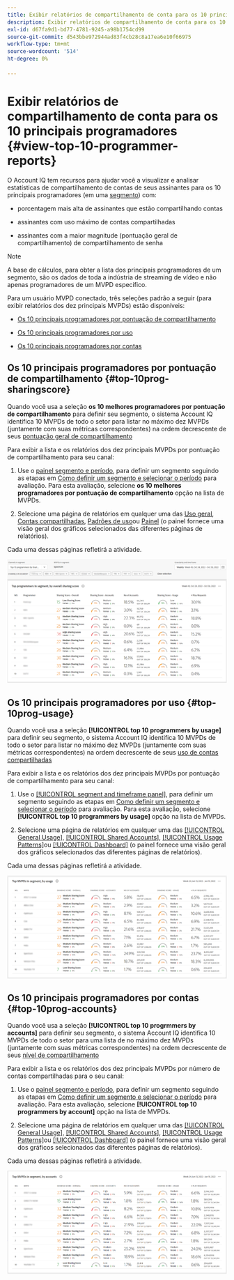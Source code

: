 ```yaml
---
title: Exibir relatórios de compartilhamento de conta para os 10 principais programadores
description: Exibir relatórios de compartilhamento de conta para os 10 principais programadores
exl-id: d67fa9d1-bd77-4781-9245-a98b1754cd99
source-git-commit: d543bbe972944ad83f4cb28c8a17ea6e10f66975
workflow-type: tm+mt
source-wordcount: '514'
ht-degree: 0%

---
```


# Exibir relatórios de compartilhamento de conta para os 10 principais programadores {#view-top-10-programmer-reports}

O Account IQ tem recursos para ajudar você a visualizar e analisar estatísticas de compartilhamento de contas de seus assinantes para os 10 principais programadores (em uma [segmento](/help/accountiq/product-concepts.md#segmet-def)) com:

* porcentagem mais alta de assinantes que estão compartilhando contas

* assinantes com uso máximo de contas compartilhadas

* assinantes com a maior magnitude (pontuação geral de compartilhamento) de compartilhamento de senha

>[!NOTE]
>
>A base de cálculos, para obter a lista dos principais programadores de um segmento, são os dados de toda a indústria de streaming de vídeo e não apenas programadores de um MVPD específico.

<!--
>[!NOTE]
>
>Only the MVPDs that have a minimum of 50,000 active subscriber accounts are considered to obtain these reports.
-->

Para um usuário MVPD conectado, três seleções padrão a seguir (para exibir relatórios dos dez principais MVPDs) estão disponíveis:

* [Os 10 principais programadores por pontuação de compartilhamento](#top-10prog-sharingscore)

* [Os 10 principais programadores por uso](#top-10prog-usage)

* [Os 10 principais programadores por contas](#top-10prog-accounts)

## Os 10 principais programadores por pontuação de compartilhamento {#top-10prog-sharingscore}

Quando você usa a seleção **os 10 melhores programadores por pontuação de compartilhamento** para definir seu segmento, o sistema Account IQ identifica 10 MVPDs de todo o setor para listar no máximo dez MVPDs (juntamente com suas métricas correspondentes) na ordem decrescente de seus [pontuação geral de compartilhamento](/help/accountiq/product-concepts.md#overall-sharing-score)

Para exibir a lista e os relatórios dos dez principais MVPDs por pontuação de compartilhamento para seu canal:

1. Use o [painel segmento e período](/help/accountiq/segments-timeframe.md), para definir um segmento seguindo as etapas em [Como definir um segmento e selecionar o período](/help/accountiq/howto-select-segment-timeframe.md) para avaliação. Para esta avaliação, selecione **os 10 melhores programadores por pontuação de compartilhamento** opção na lista de MVPDs.

1. Selecione uma página de relatórios em qualquer uma das [Uso geral](/help/accountiq/general-usage-reports.md), [Contas compartilhadas](/help/accountiq/shared-acc-reports.md), [Padrões de uso](/help/accountiq/usage-patterns.md)ou [Painel](/help/accountiq/dashboard.md) (o painel fornece uma visão geral dos gráficos selecionados das diferentes páginas de relatórios).

Cada uma dessas páginas refletirá a atividade.

![](assets/top-ten-prog-overallscore.png)

## Os 10 principais programadores por uso {#top-10prog-usage}

Quando você usa a seleção **[!UICONTROL top 10 programmers by usage]** para definir seu segmento, o sistema Account IQ identifica 10 MVPDs de todo o setor para listar no máximo dez MVPDs (juntamente com suas métricas correspondentes) na ordem decrescente de seus [uso de contas compartilhadas](/help/accountiq/product-concepts.md)

Para exibir a lista e os relatórios dos dez principais MVPDs por pontuação de compartilhamento para seu canal:

1. Use o [[!UICONTROL segment and timeframe panel]](/help/accountiq/segments-timeframe.md), para definir um segmento seguindo as etapas em [Como definir um segmento e selecionar o período](/help/accountiq/howto-select-segment-timeframe.md) para avaliação. Para esta avaliação, selecione **[!UICONTROL top 10 programmers by usage]** opção na lista de MVPDs.

1. Selecione uma página de relatórios em qualquer uma das [[!UICONTROL General Usage]](/help/accountiq/general-usage-reports.md), [[!UICONTROL Shared Accounts]](/help/accountiq/shared-acc-reports.md), [[!UICONTROL Usage Patterns]](/help/accountiq/usage-patterns.md)ou [[!UICONTROL Dashboard]](/help/accountiq/dashboard.md) (o painel fornece uma visão geral dos gráficos selecionados das diferentes páginas de relatórios).

Cada uma dessas páginas refletirá a atividade.

![](assets/top-ten-mvpds-usage.png)

## Os 10 principais programadores por contas {#top-10prog-accounts}

Quando você usa a seleção **[!UICONTROL top 10 progrmmers by accounts]** para definir seu segmento, o sistema Account IQ identifica 10 MVPDs de todo o setor para uma lista de no máximo dez MVPDs (juntamente com suas métricas correspondentes) na ordem decrescente de seus [nível de compartilhamento](/help/accountiq/product-concepts.md)

Para exibir a lista e os relatórios dos dez principais MVPDs por número de contas compartilhadas para o seu canal:

1. Use o [painel segmento e período](/help/accountiq/segments-timeframe.md), para definir um segmento seguindo as etapas em [Como definir um segmento e selecionar o período](/help/accountiq/howto-select-segment-timeframe.md) para avaliação. Para esta avaliação, selecione **[!UICONTROL top 10 programmers by account]** opção na lista de MVPDs.

1. Selecione uma página de relatórios em qualquer uma das [[!UICONTROL General Usage]](/help/accountiq/general-usage-reports.md), [[!UICONTROL Shared Accounts]](/help/accountiq/shared-acc-reports.md), [[!UICONTROL Usage Patterns]](/help/accountiq/usage-patterns.md)ou [[!UICONTROL Dashboard]](/help/accountiq/dashboard.md) (o painel fornece uma visão geral dos gráficos selecionados das diferentes páginas de relatórios).

Cada uma dessas páginas refletirá a atividade.

![](assets/top-ten-mvpds-accounts.png)
